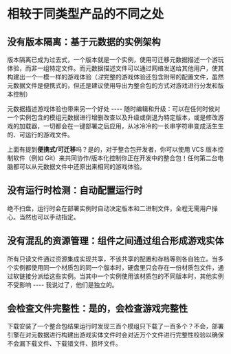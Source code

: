 # 相较于同类型产品的不同之处

## 没有版本隔离：基于元数据的实例架构

版本隔离已成为过去式，一个版本就是一个实例，使用可迁移元数据描述一个游玩体验，而非一组特定文件。而元数据描述文件可以通过网络发送给其他用户，使其构建出一个一模一样的游戏体验（*注*完整的游戏体验还包含附带的配置文件，虽然元数据文件是便携式的，但还是建议使用导出为整合包的方式对游戏进行分发和版本控制）

元数据描述游戏体验也带来另一个好处 ---- 随时编辑和升级：可以在任何时候对一个实例包含的模组元数据进行增删改查以及升级或倒退为特定版本，或是修改游戏的加载器，一切都会在一键部署之后应用，从冰冷冷的一长串字符串变成活生生的、可运行的游戏文件。

上面有提到**便携式/可迁移**吗？是的，对于整合包开发者，你可以使用 VCS 版本控制软件（例如 Git）来共同协作/版本化控制你正在开发中的整合包！任何第二台电脑都可以从元数据文件中还原出来相同的游戏体验。

## 没有运行时检测：自动配置运行时

绝不扫盘，运行时会在部署实例时自动决定版本和二进制文件，全程无需用户操心。当然也可以手动指定。

## 没有混乱的资源管理：组件之间通过组合形成游戏实体

所有只读文件通过资源集成实现共享，不该共享的配置和存档等则各自独立。当多个实例都使用同一个材质包的同一个版本时，硬盘里只会存在一份材质包文件，通过软链接分派给这些实例。当其中一个实例使用该材质包的不同版本时，其他实例不受影响 ---- 我说过了，他们是独立的。

## 会检查文件完整性：是的，会检查游戏完整性

下载安装了一个整合包结果运行时发现三百个模组只下载了一百多个？不会，部署引擎在对元数据进行构建出游戏实体文件时会对近万个文件进行完整性校验以确保不会漏下载文件、下载错文件、损坏文件。